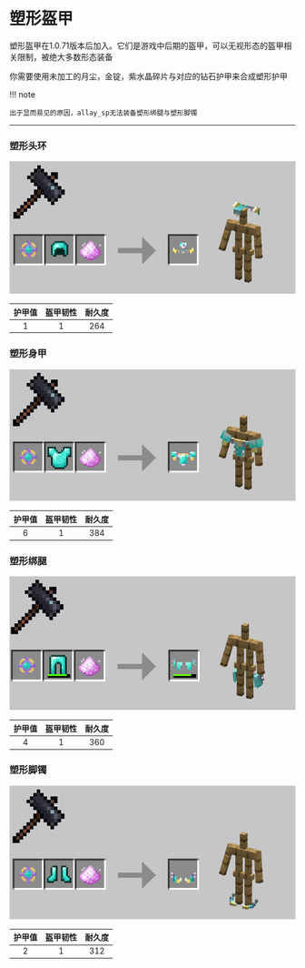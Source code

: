 # 塑形盔甲

塑形盔甲在1.0.71版本后加入。它们是游戏中后期的盔甲，可以无视形态的盔甲相关限制，被绝大多数形态装备

你需要使用未加工的月尘，金锭，紫水晶碎片与对应的钻石护甲来合成塑形护甲

!!! note

	出于显而易见的原因，allay_sp无法装备塑形绑腿与塑形脚镯

---

### 塑形头环

![](../img/craft_morphscale_headring.png)

| 护甲值 | 盔甲韧性 | 耐久度 |
|:---:|:----:|:---:|
|  1  |  1   | 264 |

### 塑形身甲

![](../img/craft_morphscale_vest.png)

| 护甲值 | 盔甲韧性 | 耐久度 |
|:---:|:----:|:---:|
|  6  |  1   | 384 |

### 塑形绑腿

![](../img/craft_morphscale_cuish.png)

| 护甲值 | 盔甲韧性 | 耐久度 |
|:---:|:----:|:---:|
|  4  |  1   | 360 |

### 塑形脚镯

![](../img/craft_morphscale_anklet.png)

| 护甲值 | 盔甲韧性 | 耐久度 |
|:---:|:----:|:---:|
|  2  |  1   | 312 |